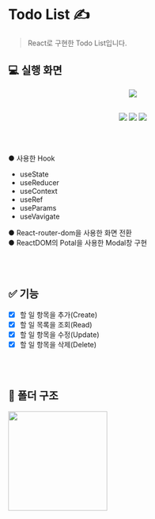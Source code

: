 # Todo List ✍️

> React로 구현한 Todo List입니다.

## 💻 실행 화면

<div align="center">
  
![](https://velog.velcdn.com/images/zooyaho/post/da294ae8-d214-4610-ae5e-1e049c555d22/image.gif)
  
<br>

<img src="https://img.shields.io/badge/React-v18-61dafb?logo=React"/>
<img src="https://img.shields.io/badge/React Router-v6.3-CA4245?logo=ReactRouter"/>
<img src="https://img.shields.io/badge/styled components-v6.3-DB7093?logo=styled components"/>
</div>

<br><br>

● 사용한 Hook

- useState
- useReducer
- useContext
- useRef
- useParams
- useVavigate

● React-router-dom을 사용한 화면 전환  
● ReactDOM의 Potal을 사용한 Modal창 구현

<br><br>

## ✅ 기능

- [x] 할 일 항목을 추가(Create)
- [x] 할 일 목록을 조회(Read)
- [x] 할 일 항목을 수정(Update)
- [x] 할 일 항목을 삭제(Delete)

<br><br>

## 📂 폴더 구조

<img src="https://i.imgur.com/pIun8zp.png" width="200">


<!-- ![](https://velog.velcdn.com/images/zooyaho/post/7c9ae206-f426-4628-8757-6b43466d5ae9/image.png) -->
